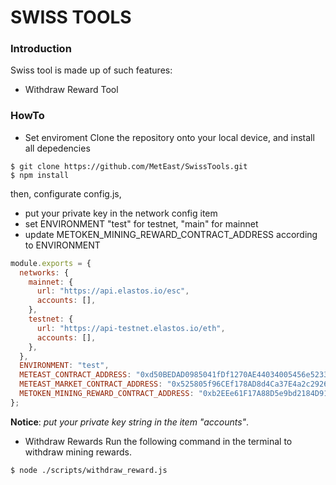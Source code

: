 # SWISS TOOLS

### Introduction
Swiss tool is made up of such features:

- Withdraw Reward Tool



### HowTo

- Set enviroment
Clone the repository onto your local device, and install all depedencies

```shell
$ git clone https://github.com/MetEast/SwissTools.git
$ npm install
```

then, configurate config.js, 
  - put your private key in the network config item
  - set ENVIRONMENT "test" for testnet, "main" for mainnet
  - update METOKEN_MINING_REWARD_CONTRACT_ADDRESS according to ENVIRONMENT


```javascript
module.exports = {
  networks: {
    mainnet: {
      url: "https://api.elastos.io/esc",
      accounts: [],
    },
    testnet: {
      url: "https://api-testnet.elastos.io/eth",
      accounts: [],
    },
  },
  ENVIRONMENT: "test",
  METEAST_CONTRACT_ADDRESS: "0xd50BEDAD0985041fDf1270AE44034005456e5233",
  METEAST_MARKET_CONTRACT_ADDRESS: "0x525805f96CEf178AD8d4Ca37E4a2c29262f7ae93",
  METOKEN_MINING_REWARD_CONTRACT_ADDRESS: "0xb2EEe61F17A88D5e9bd2184D91cdd84E2278d269",
};
```

**Notice**: *put your private key string in the item "accounts"*.

- Withdraw Rewards
Run the following command in the terminal to withdraw mining rewards.

```shell
$ node ./scripts/withdraw_reward.js
```
